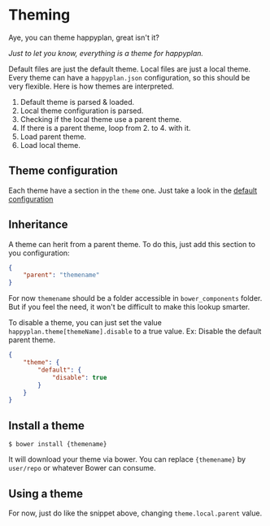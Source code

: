 # Theming

Aye, you can theme happyplan, great isn't it?

_Just to let you know, everything is a theme for happyplan._

Default files are just the default theme. Local files are just a local theme.
Every theme can have a `happyplan.json` configuration, so this should be very flexible.
Here is how themes are interpreted.

1. Default theme is parsed & loaded.
2. Local theme configuration is parsed.
3. Checking if the local theme use a parent theme.
4. If there is a parent theme, loop from 2. to 4. with it.
5. Load parent theme.
6. Load local theme.

## Theme configuration

Each theme have a section in the `theme` one. Just take a look in the [default configuration][defaultconf]

## Inheritance

A theme can herit from a parent theme. To do this, just add this section to you configuration:

```json
{
    "parent": "themename"
}
```

For now `themename` should be a folder accessible in `bower_components` folder.
But if you feel the need, it won't be difficult to make this lookup smarter.

To disable a theme, you can just set the value `happyplan.theme[themeName].disable` to a true value.
Ex: Disable the default parent theme.

```json
{
    "theme": {
        "default": {
            "disable": true
        }
    }
}
```

## Install a theme

    $ bower install {themename}

It will download your theme via bower. You can replace `{themename}` by `user/repo` or whatever Bower can consume.

## Using a theme

For now, just do like the snippet above, changing `theme.local.parent` value.

[defaultconf]: https://github.com/happyplan/happyplan/blob/master/happyplan.json "default config"
